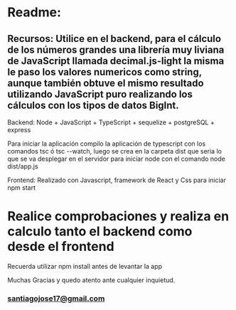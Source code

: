 # Readme:

## Recursos: Utilice en el backend, para el cálculo de los números grandes una librería muy liviana de JavaScript llamada decimal.js-light la misma le paso los valores numericos como string, aunque también obtuve el mismo resultado utilizando JavaScript puro realizando los cálculos con los tipos de datos BigInt.

Backend: Node + JavaScript + TypeScript + sequelize + postgreSQL + express

Para iniciar la aplicación compilo la aplicación de typescript con los comandos tsc ó tsc --watch, luego se crea en la carpeta dist que seria lo que se va desplegar en el servidor para iniciar node con el comando node dist/app.js


Frontend: Realizado con Javascript, framework de React y Css para iniciar npm start

# Realice comprobaciones y realiza en calculo tanto el backend como desde el frontend 

Recuerda utilizar npm install antes de levantar la app

Muchas Gracias y quedo atento ante cualquier inquietud.

### santiagojose17@gmail.com
